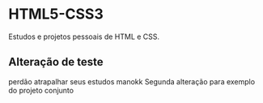 # HTML5-CSS3
 Estudos e projetos pessoais de HTML e CSS.

## Alteração de teste

perdão atrapalhar seus estudos manokk
Segunda alteração para exemplo do projeto conjunto
